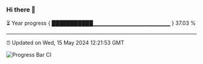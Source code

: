 ### Hi there 👋

⏳ Year progress { ███████████▁▁▁▁▁▁▁▁▁▁▁▁▁▁▁▁▁▁▁ } 37.03 %

---

⏰ Updated on Wed, 15 May 2024 12:21:53 GMT

![Progress Bar CI](https://github.com/liununu/liununu/workflows/Progress%20Bar%20CI/badge.svg)
